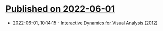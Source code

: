# [Published on 2022-06-01](index.md)

* [2022-06-01, 10:14:15](https://news.ycombinator.com/item?id=31579929) - [Interactive Dynamics for Visual Analysis (2012)](https://queue.acm.org/detail.cfm?id=2146416)
